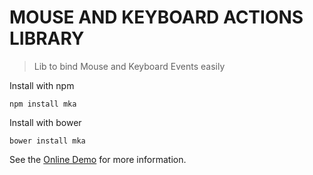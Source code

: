 # MOUSE AND KEYBOARD ACTIONS LIBRARY

> Lib to bind Mouse and Keyboard Events easily

Install with npm

```shell
npm install mka
```

Install with bower

```shell
bower install mka
```

See the [Online Demo](http://ws.digiposte.eco6.tech/demo/accueil.html) for more information.
